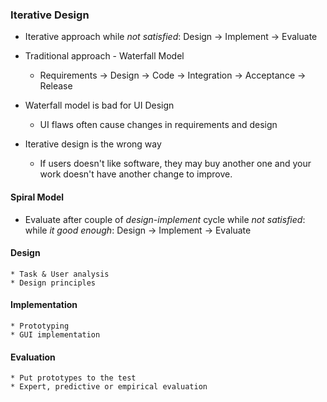 ### Iterative Design
- Iterative approach
	while *not satisfied*: 
		Design -> Implement -> Evaluate 
- Traditional approach - Waterfall Model
 	* Requirements -> Design -> Code -> Integration -> Acceptance -> Release

- Waterfall model is bad for UI Design
	* UI flaws often cause changes in requirements and design
- Iterative design is the wrong way
	* If users doesn't like software, they may buy another one and your work doesn't have another change to improve.
#### Spiral Model
- Evaluate after couple of *design-implement* cycle 
	while *not satisfied*: 
		while *it good enough*: 
			Design -> Implement 
		-> Evaluate 
#### Design
	* Task & User analysis
	* Design principles
#### Implementation 
	* Prototyping
	* GUI implementation
#### Evaluation
	* Put prototypes to the test
	* Expert, predictive or empirical evaluation
